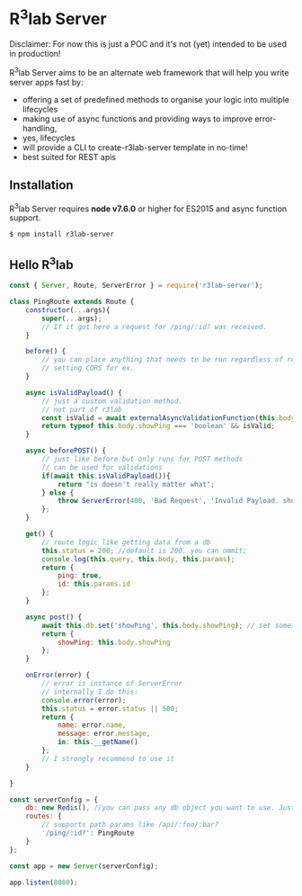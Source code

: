 # R<sup>3</sup>lab Server

Disclaimer: For now this is just a POC and it's not (yet) intended to be used in production!

R<sup>3</sup>lab Server aims to be an alternate web framework that will help you write server apps fast by:
 - offering a set of predefined methods to organise your logic into multiple lifecycles
 - making use of async functions and providing ways to improve error-handling,
 - yes, lifecycles
 - will provide a CLI to create-r3lab-server template in no-time!
 - best suited for REST apis

## Installation

R<sup>3</sup>lab Server requires __node v7.6.0__ or higher for ES2015 and async function support.

```
$ npm install r3lab-server
```
## Hello R<sup>3</sup>lab

```js
const { Server, Route, ServerError } = require('r3lab-server');

class PingRoute extends Route {
	constructor(...args){
		super(...args);
		// If it got here a request for /ping/:id? was received.
	}

	before() {
		// you can place anything that needs to be run regardless of request method
		// setting CORS for ex.
	}

	async isValidPayload() { 
		// just a custom validation method. 
		// not part of r3lab
		const isValid = await externalAsyncValidationFunction(this.body);
		return typeof this.body.showPing === 'boolean' && isValid;
	}

	async beforePOST() {
		// just like before but only runs for POST methods
		// can be used for validations
		if(await this.isValidPayload()){
			return "is doesn't really matter what";
		} else {
			throw ServerError(400, 'Bad Request', 'Invalid Payload. showPing needs to be boolean.');
		};
	}

	get() {
		// route logic like getting data from a db
		this.status = 200; //default is 200, you can ommit;
		console.log(this.query, this.body, this.params);
		return {
			ping: true,
			id: this.params.id
		};
	}

	async post() {
		await this.db.set('showPing', this.body.showPing); // set something in DB
		return {
			showPing: this.body.showPing
		};
	}

	onError(error) {
		// error is instance of ServerError
		// internally I do this:
		console.error(error);
		this.status = error.status || 500;
		return {
			name: error.name,
			message: error.message,
			in: this.__getName()
		};
		// I strongly recommend to use it
	}

}

const serverConfig = {
	db: new Redis(), //you can pass any db object you want to use. Just simply access this.db
	routes: {
		// supports path params like /api/:foo/:bar?
		'/ping/:id?': PingRoute
	}
};

const app = new Server(serverConfig);

app.listen(8080);
```

